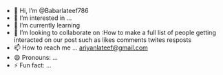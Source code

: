 - 👋 Hi, I’m @Babarlateef786
- 👀 I’m interested in ...
- 🌱 I’m currently learning 
- 💞️ I’m looking to collaborate on :How to make a full list of people getting interacted on our post such as likes comments twites resposts 
- 📫 How to reach me ... ariyanlateef@gmail.com
- 😄 Pronouns: ...
- ⚡ Fun fact: ...

<!---
Babarlateef786/Babarlateef786 is a ✨ special ✨ repository because its `README.md` (this file) appears on your GitHub profile.
You can click the Preview link to take a look at your changes.
--->
